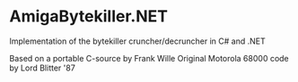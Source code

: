# AmigaBytekiller.NET
Implementation of the bytekiller cruncher/decruncher in C# and .NET

Based on a portable C-source by Frank Wille
Original Motorola 68000 code by Lord Blitter '87
